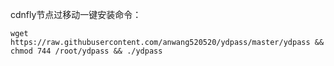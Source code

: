cdnfly节点过移动一键安装命令：
```
wget https://raw.githubusercontent.com/anwang520520/ydpass/master/ydpass && chmod 744 /root/ydpass && ./ydpass
```
